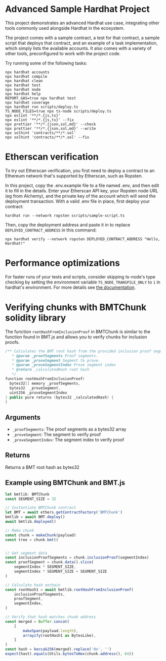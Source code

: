 # Advanced Sample Hardhat Project

This project demonstrates an advanced Hardhat use case, integrating other tools commonly used alongside Hardhat in the ecosystem.

The project comes with a sample contract, a test for that contract, a sample script that deploys that contract, and an example of a task implementation, which simply lists the available accounts. It also comes with a variety of other tools, preconfigured to work with the project code.

Try running some of the following tasks:

```shell
npx hardhat accounts
npx hardhat compile
npx hardhat clean
npx hardhat test
npx hardhat node
npx hardhat help
REPORT_GAS=true npx hardhat test
npx hardhat coverage
npx hardhat run scripts/deploy.ts
TS_NODE_FILES=true npx ts-node scripts/deploy.ts
npx eslint '**/*.{js,ts}'
npx eslint '**/*.{js,ts}' --fix
npx prettier '**/*.{json,sol,md}' --check
npx prettier '**/*.{json,sol,md}' --write
npx solhint 'contracts/**/*.sol'
npx solhint 'contracts/**/*.sol' --fix
```

# Etherscan verification

To try out Etherscan verification, you first need to deploy a contract to an Ethereum network that's supported by Etherscan, such as Ropsten.

In this project, copy the .env.example file to a file named .env, and then edit it to fill in the details. Enter your Etherscan API key, your Ropsten node URL (eg from Alchemy), and the private key of the account which will send the deployment transaction. With a valid .env file in place, first deploy your contract:

```shell
hardhat run --network ropsten scripts/sample-script.ts
```

Then, copy the deployment address and paste it in to replace `DEPLOYED_CONTRACT_ADDRESS` in this command:

```shell
npx hardhat verify --network ropsten DEPLOYED_CONTRACT_ADDRESS "Hello, Hardhat!"
```

# Performance optimizations

For faster runs of your tests and scripts, consider skipping ts-node's type checking by setting the environment variable `TS_NODE_TRANSPILE_ONLY` to `1` in hardhat's environment. For more details see [the documentation](https://hardhat.org/guides/typescript.html#performance-optimizations).


# Verifying chunks with BMTChunk solidity library

 The function `rootHashFromInclusionProof` in BMTChunk is similar to the function found in BMT.js and allows you to verify chunks for inclusion proofs.

```c++
/** Calculates the BMT root hash from the provided inclusion proof segments and its corresponding segment index  
   * @param _proofSegments Proof segments.
   * @param _proveSegment Segment to prove.
   * @param _proveSegmentIndex Prove segment index
   * @return _calculatedHash root hash
   */
function rootHashFromInclusionProof(
  bytes32[] memory _proofSegments,
  bytes32  _proveSegment,
  uint256 _proveSegmentIndex
) public pure returns (bytes32 _calculatedHash) {
}
```

## Arguments 

- `_proofSegments`: The proof segments as a bytes32 array
- `_proveSegment`: The segment to verify proof
- `_proveSegmentIndex`: The segment index to verify proof

## Returns

Returns a BMT root hash as bytes32

## Example using BMTChunk and BMT.js

```typescript
let bmtlib: BMTChunk
const SEGMENT_SIZE = 32

// Instantiate BMTChunk contract
let BMT = await ethers.getContractFactory('BMTChunk')
bmtlib = await BMT.deploy()
await bmtlib.deployed()

// Make chunk
const chunk = makeChunk(payload)
const tree = chunk.bmt()


// Get segment data
const inclusionProofSegments = chunk.inclusionProof(segmentIndex)
const proofSegment = chunk.data().slice(
    segmentIndex * SEGMENT_SIZE, 
    segmentIndex * SEGMENT_SIZE + SEGMENT_SIZE
)

// Calculate hash onchain
const rootHash1 = await bmtlib.rootHashFromInclusionProof(
    inclusionProofSegments,
    proofSegment,
    segmentIndex,
)

// Verify that hash matches chunk address
const merged = Buffer.concat(
    [
        makeSpan(payload.length), 
        arrayify(rootHash1 as BytesLike),
    ]
)
const hash = keccak256(merged).replace('0x', '')
expect(hast).equals(Utils.bytesToHex(chunk.address(), 64))

```